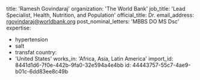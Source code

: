 title: 'Ramesh Govindaraj'
organization: 'The World Bank'
job_title: 'Lead Specialist, Health, Nutrition, and Population'
official_title: Dr.
email_address: rgovindaraj@worldbank.org
post_nominal_letters: 'MBBS DO MS Dsc'
expertise:
  - hypertension
  - salt
  - transfat
country:
  - 'United States'
works_in: 'Africa, Asia, Latin America'
import_id: 8441d1d6-7f0e-442b-9fa0-32e594a4e4bb
id: 44443757-55c7-4ae9-b01c-6dd83ee8c49b
